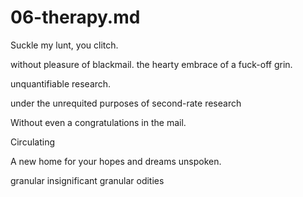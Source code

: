 # 06-therapy.md

Suckle my lunt, you clitch.

without pleasure of blackmail. the hearty embrace of a fuck-off grin.

unquantifiable research.

under the unrequited purposes of second-rate research

Without even a congratulations in the mail.

Circulating



A new home for your hopes and dreams unspoken.

granular
insignificant granular odities